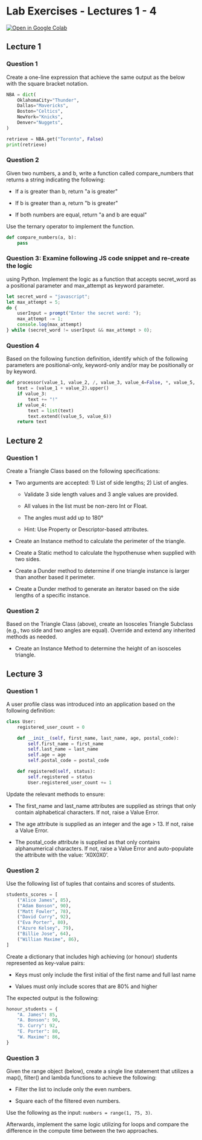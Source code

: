 # Lab Exercises - Lectures 1 - 4

[![Open in Google Colab](https://colab.research.google.com/assets/colab-badge.svg)](https://colab.research.google.com/github/ttran375/comp216-lab2/blob/main/src/main.ipynb)

## Lecture 1

### Question 1

Create a one-line expression that achieve the same output as
the below with the square bracket notation.

```python
NBA = dict(
    OklahomaCity="Thunder",
    Dallas="Mavericks",
    Boston="Celtics",
    NewYork="Knicks",
    Denver="Nuggets",
)

retrieve = NBA.get("Toronto", False)
print(retrieve)
```

### Question 2

Given two numbers, a and b, write a function called
compare_numbers that returns a string indicating the following:

- If a is greater than b, return "a is greater"

- If b is greater than a, return "b is greater"

- If both numbers are equal, return "a and b are equal"

Use the ternary operator to implement the function.

```python
def compare_numbers(a, b):
    pass
```

### Question 3: Examine following JS code snippet and re-create the logic

using Python. Implement the logic as a function that accepts secret_word
as a positional parameter and max_attempt as keyword parameter.

```js
let secret_word = "javascript";
let max_attempt = 5;
do {
    userInput = prompt("Enter the secret word: ");
    max_attempt -= 1;
    console.log(max_attempt)
} while (secret_word != userInput && max_attempt > 0);
```

### Question 4

Based on the following function definition, identify which
of the following parameters are positional-only, keyword-only and/or may
be positionally or by keyword.

```python
def processor(value_1, value_2, /, value_3, value_4=False, *, value_5, value_6):
    text = (value_1 + value_2).upper()
    if value_3:
        text += "!"
    if value_4:
        text = list(text)
        text.extend((value_5, value_6))
    return text
```

## Lecture 2

### Question 1

Create a Triangle Class based on the following
specifications:

- Two arguments are accepted: 1) List of side lengths; 2) List of angles.

  - Validate 3 side length values and 3 angle values are provided.

  - All values in the list must be non-zero Int or Float.

  - The angles must add up to 180°

  - Hint: Use Property or Descriptor-based attributes.

- Create an Instance method to calculate the perimeter of the
    triangle.

- Create a Static method to calculate the hypothenuse when supplied
    with two sides.

- Create a Dunder method to determine if one triangle instance is
    larger than another based it perimeter.

- Create a Dunder method to generate an iterator based on the side
    lengths of a specific instance.

### Question 2

Based on the Triangle Class (above), create an Isosceles
Triangle Subclass (e.g., two side and two angles are equal). Override
and extend any inherited methods as needed.

- Create an Instance Method to determine the height of an isosceles
    triangle.

## Lecture 3

### Question 1

A user profile class was introduced into an application
based on the following definition:

```python
class User:
    registered_user_count = 0

    def __init__(self, first_name, last_name, age, postal_code):
        self.first_name = first_name
        self.last_name = last_name
        self.age = age
        self.postal_code = postal_code

    def registered(self, status):
        self.registered = status
        User.registered_user_count += 1
```

Update the relevant methods to ensure:

- The first_name and last_name attributes are supplied as strings that
    only contain alphabetical characters. If not, raise a Value Error.

- The age attribute is supplied as an integer and the age \> 13. If
    not, raise a Value Error.

- The postal_code attribute is supplied as that only contains
    alphanumerical characters. If not, raise a Value Error and
    auto-populate the attribute with the value: ‘X0X0X0’.

### Question 2

Use the following list of tuples that contains and scores of
students.

```python
students_scores = [
    ("Alice James", 85),
    ("Adam Bonson", 90),
    ("Matt Fowler", 78),
    ("David Curry", 92),
    ("Eva Porter", 80),
    ("Azure Kelsey", 79),
    ("Billie Jose", 64),
    ("Willian Maxime", 86),
]
```

Create a dictionary that includes high achieving (or honour) students
represented as key-value pairs:

- Keys must only include the first initial of the first name and full
    last name

- Values must only include scores that are 80% and higher

The expected output is the following:

```python
honour_students = {
    "A. James": 85,
    "A. Bonson": 90,
    "D. Curry": 92,
    "E. Porter": 80,
    "W. Maxime": 86,
}
```

### Question 3

Given the range object (below), create a single line
statement that utilizes a map(), filter() and lambda functions to
achieve the following:

- Filter the list to include only the even numbers.

- Square each of the filtered even numbers.

Use the following as the input: `numbers = range(1, 75, 3)`.

Afterwards, implement the same logic utilizing for loops and compare the
difference in the compute time between the two approaches.
